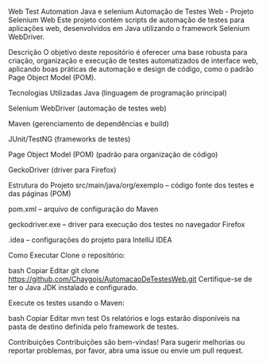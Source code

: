Web Test Automation Java e selenium
Automação de Testes Web - Projeto Selenium Web
Este projeto contém scripts de automação de testes para aplicações web, desenvolvidos em Java utilizando o framework Selenium WebDriver.

Descrição
O objetivo deste repositório é oferecer uma base robusta para criação, organização e execução de testes automatizados de interface web, aplicando boas práticas de automação e design de código, como o padrão Page Object Model (POM).

Tecnologias Utilizadas
Java (linguagem de programação principal)

Selenium WebDriver (automação de testes web)

Maven (gerenciamento de dependências e build)

JUnit/TestNG (frameworks de testes)

Page Object Model (POM) (padrão para organização de código)

GeckoDriver (driver para Firefox)

Estrutura do Projeto
src/main/java/org/exemplo – código fonte dos testes e das páginas (POM)

pom.xml – arquivo de configuração do Maven

geckodriver.exe – driver para execução dos testes no navegador Firefox

.idea – configurações do projeto para IntelliJ IDEA

Como Executar
Clone o repositório:

bash
Copiar
Editar
git clone https://github.com/Chaygois/AutomacaoDeTestesWeb.git
Certifique-se de ter o Java JDK instalado e configurado.

Execute os testes usando o Maven:

bash
Copiar
Editar
mvn test
Os relatórios e logs estarão disponíveis na pasta de destino definida pelo framework de testes.

Contribuições
Contribuições são bem-vindas! Para sugerir melhorias ou reportar problemas, por favor, abra uma issue ou envie um pull request.

